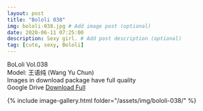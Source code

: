 ```yaml
---
layout: post
title: "Bololi 038"
img: bololi-038.jpg # Add image post (optional)
date: 2020-06-11 07:25:00
description: Sexy girl. # Add post description (optional)
tag: [cute, sexy, Bololi]
---
```

BoLoli Vol.038  
Model: 王语纯 (Wang Yu Chun)                                    
Images in download package have full quality                    
Google Drive [Download Full](http://gestyy.com/eqpbLl)

{% include image-gallery.html folder="/assets/img/bololi-038/" %}
